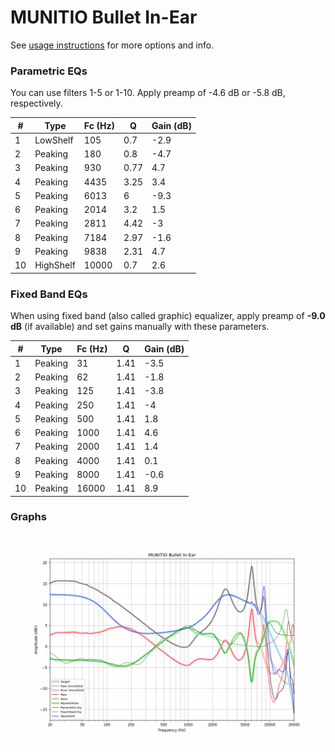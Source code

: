 # MUNITIO Bullet In-Ear
See [usage instructions](https://github.com/jaakkopasanen/AutoEq#usage) for more options and info.

### Parametric EQs
You can use filters 1-5 or 1-10. Apply preamp of -4.6 dB or -5.8 dB, respectively.

|   # | Type      |   Fc (Hz) |    Q |   Gain (dB) |
|-----|-----------|-----------|------|-------------|
|   1 | LowShelf  |       105 | 0.7  |        -2.9 |
|   2 | Peaking   |       180 | 0.8  |        -4.7 |
|   3 | Peaking   |       930 | 0.77 |         4.7 |
|   4 | Peaking   |      4435 | 3.25 |         3.4 |
|   5 | Peaking   |      6013 | 6    |        -9.3 |
|   6 | Peaking   |      2014 | 3.2  |         1.5 |
|   7 | Peaking   |      2811 | 4.42 |        -3   |
|   8 | Peaking   |      7184 | 2.97 |        -1.6 |
|   9 | Peaking   |      9838 | 2.31 |         4.7 |
|  10 | HighShelf |     10000 | 0.7  |         2.6 |

### Fixed Band EQs
When using fixed band (also called graphic) equalizer, apply preamp of **-9.0 dB** (if available) and set gains manually with these parameters.

|   # | Type    |   Fc (Hz) |    Q |   Gain (dB) |
|-----|---------|-----------|------|-------------|
|   1 | Peaking |        31 | 1.41 |        -3.5 |
|   2 | Peaking |        62 | 1.41 |        -1.8 |
|   3 | Peaking |       125 | 1.41 |        -3.8 |
|   4 | Peaking |       250 | 1.41 |        -4   |
|   5 | Peaking |       500 | 1.41 |         1.8 |
|   6 | Peaking |      1000 | 1.41 |         4.6 |
|   7 | Peaking |      2000 | 1.41 |         1.4 |
|   8 | Peaking |      4000 | 1.41 |         0.1 |
|   9 | Peaking |      8000 | 1.41 |        -0.6 |
|  10 | Peaking |     16000 | 1.41 |         8.9 |

### Graphs
![](./MUNITIO%20Bullet%20In-Ear.png)
